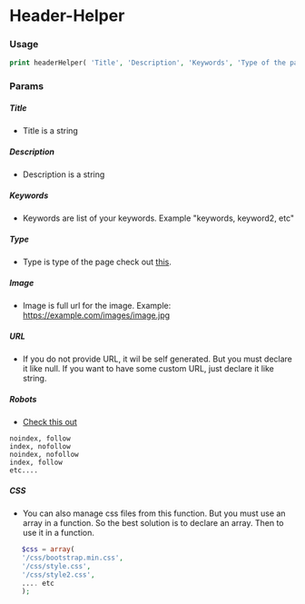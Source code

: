 # Header-Helper

### Usage

```php
print headerHelper( 'Title', 'Description', 'Keywords', 'Type of the page', 'Full url to the image', 'Robots index', 'Css array');
```

### Params

##### Title

 - Title is a string

##### Description

 - Description is a string

##### Keywords
  
 - Keywords are list of your keywords. Example "keywords, keyword2, etc"
  
##### Type

 - Type is type of the page check out [this](https://stackoverflow.com/a/51701628/7406948).
 
##### Image

 - Image is full url for the image. Example: https://example.com/images/image.jpg
 
##### URL

 - If you do not provide URL, it wil be self generated. But you must declare it like null. If you want to have some custom URL, just declare it like string.
 
##### Robots

 - [Check this out](https://www.robotstxt.org/meta.html)
```
noindex, follow
index, nofollow
noindex, nofollow
index, follow
etc....  
```
##### CSS

 - You can also manage css files from this function. But you must use an array in a function. So the best solution is to declare an array. Then to use it in a function.
 ```php
    $css = array(
    '/css/bootstrap.min.css',
    '/css/style.css',
    '/css/style2.css',
    .... etc
    );
```
 
